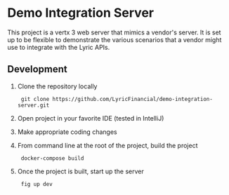 # Demo Integration Server

This project is a vertx 3 web server that mimics a vendor's server.  It is set up to be flexible to
demonstrate the various scenarios that a vendor might use to integrate with the Lyric APIs.

## Development

1) Clone the repository locally

        git clone https://github.com/LyricFinancial/demo-integration-server.git

2) Open project in your favorite IDE (tested in IntelliJ)

3) Make appropriate coding changes

4) From command line at the root of the project, build the project

        docker-compose build

5) Once the project is built, start up the server

        fig up dev
